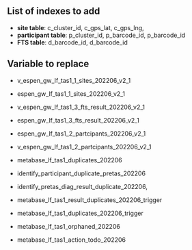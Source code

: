 ## List of indexes to add

- **site table**: c_cluster_id, c_gps_lat, c_gps_lng,
- **participant table**: p_cluster_id, p_barcode_id, p_barcode_id
- **FTS table**: d_barcode_id, d_barcode_id

## Variable to replace

- v_espen_gw_lf_tas1_1_sites_202206_v2_1

- espen_gw_lf_tas1_1_sites_202206_v2_1

- v_espen_gw_lf_tas1_3_fts_result_202206_v2_1

- espen_gw_lf_tas1_3_fts_result_202206_v2_1

- espen_gw_lf_tas1_2_partcipants_202206_v2_1

- v_espen_gw_lf_tas1_2_partcipants_202206_v2_1

- metabase_lf_tas1_duplicates_202206
- identify_participant_duplicate_pretas_202206
- identify_pretas_diag_result_duplicate_202206,
- metabase_lf_tas1_result_duplicates_202206_trigger
- metabase_lf_tas1_duplicates_202206_trigger
- metabase_lf_tas1_orphaned_202206
- metabase_lf_tas1_action_todo_202206
